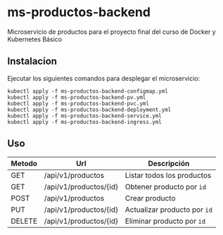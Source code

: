 # ms-productos-backend
Microservicio de productos para el proyecto final del curso de Docker y Kubernetes Básico

## Instalacion
Ejecutar los siguientes comandos para desplegar el microservicio:
```
kubectl apply -f ms-productos-backend-configmap.yml
kubectl apply -f ms-productos-backend-pv.yml
kubectl apply -f ms-productos-backend-pvc.yml
kubectl apply -f ms-productos-backend-deployment.yml
kubectl apply -f ms-productos-backend-service.yml
kubectl apply -f ms-productos-backend-ingress.yml
```

## Uso
| Metodo | Url                    | Descripción                      |
|--------|------------------------|----------------------------------|
| GET    | /api/v1/productos      | Listar todos los productos       |
| GET    | /api/v1/productos/{id} | Obtener producto por ```id```    |
| POST   | /api/v1/productos      | Crear producto                   |
| PUT    | /api/v1/productos/{id} | Actualizar producto por ```id``` |
| DELETE | /api/v1/productos/{id} | Eliminar producto por ```id```   |
